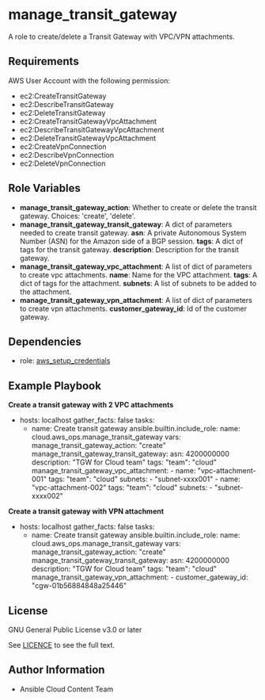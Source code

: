 manage_transit_gateway
==================

A role to create/delete a Transit Gateway with VPC/VPN attachments.

Requirements
------------

AWS User Account with the following permission:

* ec2:CreateTransitGateway
* ec2:DescribeTransitGateway
* ec2:DeleteTransitGateway
* ec2:CreateTransitGatewayVpcAttachment
* ec2:DescribeTransitGatewayVpcAttachment
* ec2:DeleteTransitGatewayVpcAttachment
* ec2:CreateVpnConnection
* ec2:DescribeVpnConnection
* ec2:DeleteVpnConnection

Role Variables
--------------

* **manage_transit_gateway_action**: Whether to create or delete the transit gateway. Choices: 'create', 'delete'.
* **manage_transit_gateway_transit_gateway**: A dict of parameters needed to create transit gateway.
    **asn**: A private Autonomous System Number (ASN) for the Amazon side of a BGP session.
    **tags**: A dict of tags for the transit gateway.
    **description**: Description for the transit gateway.
* **manage_transit_gateway_vpc_attachment**: A list of dict of parameters to create vpc attachments.
    **name**: Name for the VPC attachment.
    **tags**: A dict of tags for the attachment.
    **subnets**: A list of subnets to be added to the attachment.
* **manage_transit_gateway_vpn_attachment**: A list of dict of parameters to create vpn attachments.
    **customer_gateway_id**: Id of the customer gateway.

Dependencies
------------

- role: [aws_setup_credentials](../aws_setup_credentials/README.md)

Example Playbook
----------------
**Create a transit gateway with 2 VPC attachments**

- hosts: localhost
  gather_facts: false
  tasks:
    - name: Create transit gateway
      ansible.builtin.include_role:
        name: cloud.aws_ops.manage_transit_gateway
      vars:
        manage_transit_gateway_action: "create"
        manage_transit_gateway_transit_gateway:
            asn: 4200000000
            description: "TGW for Cloud team"
            tags:
              "team": "cloud"
        manage_transit_gateway_vpc_attachment:
            - name: "vpc-attachment-001"
              tags:
                "team": "cloud"
              subnets:
                - "subnet-xxxx001"
            - name: "vpc-attachment-002"
              tags:
                "team": "cloud"
              subnets:
                - "subnet-xxxx002"


**Create a transit gateway with  VPN attachment**

- hosts: localhost
  gather_facts: false
  tasks:
    - name: Create transit gateway
      ansible.builtin.include_role:
        name: cloud.aws_ops.manage_transit_gateway
      vars:
        manage_transit_gateway_action: "create"
        manage_transit_gateway_transit_gateway:
          asn: 4200000000
          description: "TGW for Cloud team"
          tags:
            "team": "cloud"
        manage_transit_gateway_vpn_attachment:
          - customer_gateway_id: "cgw-01b56884848a25446"

License
-------

GNU General Public License v3.0 or later

See [LICENCE](https://github.com/ansible-collections/cloud.aws_ops/blob/main/LICENSE) to see the full text.

Author Information
------------------

- Ansible Cloud Content Team
